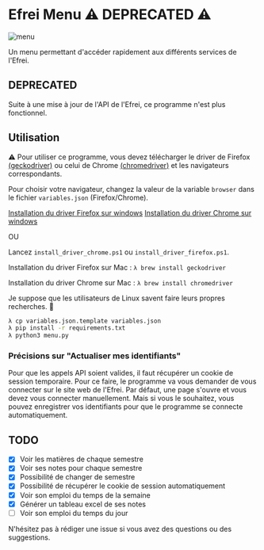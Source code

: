# Efrei Menu ⚠️ DEPRECATED ⚠️

![menu](https://media.discordapp.net/attachments/972604017261830176/1012347118847016970/unknown.png)

Un menu permettant d'accéder rapidement aux différents services de l'Efrei.

## DEPRECATED

Suite à une mise à jour de l'API de l'Efrei, ce programme n'est plus fonctionnel.

## Utilisation

⚠️ Pour utiliser ce programme, vous devez télécharger le driver de Firefox [(geckodriver)](https://github.com/mozilla/geckodriver/releases) ou celui de Chrome [(chromedriver)](https://sites.google.com/chromium.org/driver/) et les navigateurs correspondants.

Pour choisir votre navigateur, changez la valeur de la variable `browser` dans le fichier `variables.json` (Firefox/Chrome).

[Installation du driver Firefox sur windows](https://stackoverflow.com/questions/42524114/how-to-install-geckodriver-on-a-windows-system)
[Installation du driver Chrome sur windows](https://chromedriver.chromium.org/getting-started)

OU

Lancez `install_driver_chrome.ps1` ou `install_driver_firefox.ps1`.

Installation du driver Firefox sur Mac : `λ brew install geckodriver`

Installation du driver Chrome sur Mac : `λ brew install chromedriver`

Je suppose que les utilisateurs de Linux savent faire leurs propres recherches. 👀

```bash
λ cp variables.json.template variables.json
λ pip install -r requirements.txt
λ python3 menu.py
```

### Précisions sur "Actualiser mes identifiants"

Pour que les appels API soient valides, il faut récupérer un cookie de session temporaire. Pour ce faire, le programme va vous demander de vous connecter sur le site web de l'Efrei. Par défaut, une page s'ouvre et vous devez vous connecter manuellement. Mais si vous le souhaitez, vous pouvez enregistrer vos identifiants pour que le programme se connecte automatiquement.

## TODO

- [x] Voir les matières de chaque semestre
- [x] Voir ses notes pour chaque semestre
- [x] Possibilité de changer de semestre
- [x] Possibilité de récupérer le cookie de session automatiquement
- [x] Voir son emploi du temps de la semaine
- [x] Générer un tableau excel de ses notes
- [ ] Voir son emploi du temps du jour

N'hésitez pas à rédiger une issue si vous avez des questions ou des suggestions.
